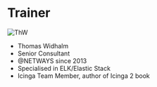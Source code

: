 <!SLIDE noprint smbullets>

# Trainer
<img id="staff" src="/image/global/_images/netways/staff/ThW.jpg" alt="ThW">

* Thomas Widhalm
 * Senior Consultant
 * @NETWAYS since 2013
 * Specialised in ELK/Elastic Stack
 * Icinga Team Member, author of Icinga 2 book
